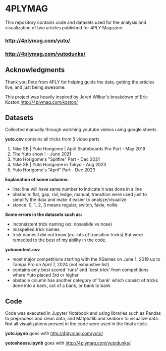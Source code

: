 # 4PLYMAG 
This repository contains code and datasets used for the analysis and visualization of two articles published for 4PLY Magazine. 

### http://4plymag.com/yuto/

### http://4plymag.com/yutodunks/

## Acknowledgments

Thank you Pete from 4PLY for helping guide the data, getting the articles live, and just being awesome. 

This project was heavily inspired by Jared Wilbur's breakdown of Eric Koston http://4plymag.com/koston/

## Datasets

Collected manually through watching youtube videos using google sheets. 

**yuto.csv** contains all tricks from 5 video parts 
1. Nike SB | Yuto Horigome | April Skateboards Pro Part - May 2019
2. The Yuto show ! - June 2021
3. Yuto Horigome's "Spitfire" Part - Dec 2021
4. Nike SB | Yuto Horigome in Tokyo - Aug 2023
5. Yuto Horigome's "April" Part - Dec 2023

**Explanation of some columns:**
- line: line will have same number to indicate it was done in a line
- obstacle: flat, gap, rail, ledge, manual, transition were used just to simplify the data and make it easier to analyze/visualize
- stance: 0, 1, 2, 3 means regular, switch, fakie, nollie

**Some errors in the datasets such as:**
- inconsistent trick naming (ex. noseslide vs nose)
- misspelled trick names
- trick names I did not know (ex. lots of transition tricks)
But were remedied to the best of my ability in the code.

**yutocontest.csv** 
- most major competitions starting with the XGames on June 1, 2019 up to Tampa Pro on April 7, 2024 (not exhaustive list) 
- contains only best scored 'runs' and 'best trick' from competitions where Yuto placed 3rd or higher 
- obstacle column has another category of 'bank' which consist of tricks done into a bank, out of a bank, or bank to bank

## Code 

Code was executed in Jupyter Notebook and using libraries such as Pandas to preprocess and clean data, and Matplotlib and seaborn to visualize data. Not all visualizations present in the code were used in the final article. 

**yuto.ipynb** goes with http://4plymag.com/yuto/

**yutoshoess.ipynb** goes with http://4plymag.com/yutodunks/
